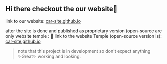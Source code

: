 ## Hi there checkout the our website👋

link to our website: [car-site.github.io](https://carsiteproject.github.io/car-site.github.io/)

after the site is done and published as proprietary version (open-source are only website temple : 🔗 link to the website Temple (open-source version is): [car-site.github.io](https://carsiteproject.github.io/car-site.github.io/)

> note that this project is in development so don't expect anything ✨Great✨ working and looking.
